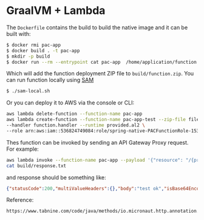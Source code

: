 # GraalVM + Lambda

The `Dockerfile` contains the build to build the native image and it can be built with:

```bash
$ docker rmi pac-app
$ docker build . -t pac-app
$ mkdir -p build
$ docker run --rm --entrypoint cat pac-app  /home/application/function.zip > build/function.zip
```

Which will add the function deployment ZIP file to `build/function.zip`. You can run function locally using [SAM](https://github.com/awslabs/aws-sam-cli/)

```bash
$ ./sam-local.sh
```

Or you can deploy it to AWS via the console or CLI:

```bash
aws lambda delete-function --function-name pac-app  
aws lambda create-function --function-name pac-app-test --zip-file fileb://build/function.zip \
--handler function.handler --runtime provided.al2 \
--role arn:aws:iam::536824749084:role/spring-native-PACFunctionRole-1538SC6AM9GDN
```

Thes function can be invoked by sending an API Gateway Proxy request. For example:

```bash
aws lambda invoke --function-name pac-app --payload '{"resource": "/{proxy+}", "path": "/", "httpMethod": "GET"}' build/response.txt
cat build/response.txt
```

and response should be something like:

```json
{"statusCode":200,"multiValueHeaders":{},"body":"test ok","isBase64Encoded":false}
```

Reference:
```txt
https://www.tabnine.com/code/java/methods/io.micronaut.http.annotation.Controller/%3Cinit%3E
```
